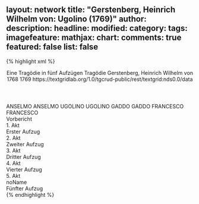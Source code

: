layout: network
title: "Gerstenberg, Heinrich Wilhelm von: Ugolino (1769)"
author:
description:
headline:
modified:
category:
tags:
imagefeature:
mathjax:
chart:
comments: true
featured: false
list: false
---
{% highlight xml %}
<?xml-model href="http://raw.githubusercontent.com/DLiNa/project/master/rules/lina.rnc"?><?xml-model href="http://raw.githubusercontent.com/DLiNa/project/master/rules/lina.sch"?>
<play xmlns="http://lina.digital">
  <header>
    <title>Ugolino</title>
    <subtitle>Eine Tragödie in fünf Aufzügen</subtitle>
    <genretitle>Tragödie</genretitle>
    <author>Gerstenberg, Heinrich Wilhelm von</author>
    <date type="print" when="1768">1768</date>
    <date type="premiere" when="1769">1769</date>
    <date type="written"/>
    <source>https://textgridlab.org/1.0/tgcrud-public/rest/textgrid:nds0.0/data</source>
  </header>
  <personae>
    <character>
      <name>ANSELMO</name>
      <alias xml:id="anselmo">
        <name>ANSELMO</name>
      </alias>
    </character>
    <character>
      <name>UGOLINO</name>
      <alias xml:id="ugolino">
        <name>UGOLINO</name>
      </alias>
    </character>
    <character>
      <name>GADDO</name>
      <alias xml:id="gaddo">
        <name>GADDO</name>
      </alias>
    </character>
    <character>
      <name>FRANCESCO</name>
      <alias xml:id="francesco">
        <name>FRANCESCO</name>
      </alias>
    </character>
  </personae>
  <text>
    <div>
      <head>Vorbericht</head>
    </div>
    <div>
      <head>1. Akt</head>
      <div>
        <head>Erster Aufzug</head>
        <sp who="#anselmo">
          <amount n="71" unit="speech_acts"/>
          <amount n="1579" unit="words"/>
          <amount n="43" unit="lines"/>
          <amount n="8615" unit="chars"/>
        </sp>
        <sp who="#ugolino">
          <amount n="43" unit="speech_acts"/>
          <amount n="654" unit="words"/>
          <amount n="32" unit="lines"/>
          <amount n="3618" unit="chars"/>
        </sp>
        <sp who="#gaddo">
          <amount n="29" unit="speech_acts"/>
          <amount n="372" unit="words"/>
          <amount n="24" unit="lines"/>
          <amount n="1982" unit="chars"/>
        </sp>
        <sp who="#francesco">
          <amount n="28" unit="speech_acts"/>
          <amount n="642" unit="words"/>
          <amount n="13" unit="lines"/>
          <amount n="3804" unit="chars"/>
        </sp>
      </div>
    </div>
    <div>
      <head>2. Akt</head>
      <div>
        <head>Zweiter Aufzug</head>
        <sp who="#anselmo">
          <amount n="79" unit="speech_acts"/>
          <amount n="1489" unit="words"/>
          <amount n="68" unit="lines"/>
          <amount n="8156" unit="chars"/>
        </sp>
        <sp who="#gaddo">
          <amount n="70" unit="speech_acts"/>
          <amount n="779" unit="words"/>
          <amount n="58" unit="lines"/>
          <amount n="4207" unit="chars"/>
        </sp>
        <sp who="#ugolino">
          <amount n="22" unit="speech_acts"/>
          <amount n="466" unit="words"/>
          <amount n="15" unit="lines"/>
          <amount n="2745" unit="chars"/>
        </sp>
      </div>
    </div>
    <div>
      <head>3. Akt</head>
      <div>
        <head>Dritter Aufzug</head>
        <sp who="#gaddo">
          <amount n="6" unit="speech_acts"/>
          <amount n="120" unit="words"/>
          <amount n="5" unit="lines"/>
          <amount n="687" unit="chars"/>
        </sp>
        <sp who="#ugolino">
          <amount n="61" unit="speech_acts"/>
          <amount n="1529" unit="words"/>
          <amount n="39" unit="lines"/>
          <amount n="8862" unit="chars"/>
        </sp>
        <sp who="#anselmo">
          <amount n="9" unit="speech_acts"/>
          <amount n="167" unit="words"/>
          <amount n="4" unit="lines"/>
          <amount n="982" unit="chars"/>
        </sp>
        <sp who="#francesco">
          <amount n="58" unit="speech_acts"/>
          <amount n="1028" unit="words"/>
          <amount n="41" unit="lines"/>
          <amount n="5883" unit="chars"/>
        </sp>
      </div>
    </div>
    <div>
      <head>4. Akt</head>
      <div>
        <head>Vierter Aufzug</head>
        <sp who="#ugolino">
          <amount n="28" unit="speech_acts"/>
          <amount n="974" unit="words"/>
          <amount n="18" unit="lines"/>
          <amount n="5770" unit="chars"/>
        </sp>
        <sp who="#gaddo">
          <amount n="53" unit="speech_acts"/>
          <amount n="545" unit="words"/>
          <amount n="44" unit="lines"/>
          <amount n="2983" unit="chars"/>
        </sp>
        <sp who="#francesco">
          <amount n="37" unit="speech_acts"/>
          <amount n="628" unit="words"/>
          <amount n="30" unit="lines"/>
          <amount n="3536" unit="chars"/>
        </sp>
        <sp who="#anselmo">
          <amount n="38" unit="speech_acts"/>
          <amount n="904" unit="words"/>
          <amount n="28" unit="lines"/>
          <amount n="5111" unit="chars"/>
        </sp>
      </div>
    </div>
    <div>
      <head>5. Akt</head>
      <div>
        <head>noName</head>
        <div>
          <head>Fünfter Aufzug</head>
          <sp who="#anselmo">
            <amount n="46" unit="speech_acts"/>
            <amount n="1060" unit="words"/>
            <amount n="30" unit="lines"/>
            <amount n="6347" unit="chars"/>
          </sp>
          <sp who="#francesco">
            <amount n="18" unit="speech_acts"/>
            <amount n="711" unit="words"/>
            <amount n="6" unit="lines"/>
            <amount n="4110" unit="chars"/>
          </sp>
          <sp who="#ugolino">
            <amount n="26" unit="speech_acts"/>
            <amount n="1330" unit="words"/>
            <amount n="11" unit="lines"/>
            <amount n="7788" unit="chars"/>
          </sp>
          <sp who="#gaddo">
            <amount n="6" unit="speech_acts"/>
            <amount n="142" unit="words"/>
            <amount n="1" unit="lines"/>
            <amount n="830" unit="chars"/>
          </sp>
        </div>
      </div>
    </div>
  </text>
</play>
{% endhighlight %}